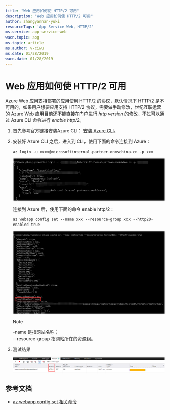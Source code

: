 ```yaml
---
title: "Web 应用如何使 HTTP/2 可用"
description: "Web 应用如何使 HTTP/2 可用"
author: zhangyannan-yuki
resourceTags: 'App Service Web, HTTP/2'
ms.service: app-service-web
wacn.topic: aog
ms.topic: article
ms.author: v-ciwu
ms.date: 01/28/2019
wacn.date: 01/28/2019
---
```


# Web 应用如何使 HTTP/2 可用

Azure Web 应用支持部署的应用使用 HTTP/2 的协议，默认情况下 HTTP/2 是不可用的，如果用户想要应用支持 HTTP/2 协议，需要做手动修改，世纪互联运营的 Azure Web 应用目前还不能直接在门户进行 *http version* 的修改，不过可以通过 Azure CLI 命令进行 *enable http/2*。

1. 首先参考官方链接安装Azure CLI： [安装 Azure CLI](https://docs.azure.cn/zh-cn/cli/install-azure-cli?view=azure-cli-latest)。

2. 安装好 Azure CLI 之后，进入到 CLI，使用下面的命令连接到 Azure：

    ```cli
    az login -u xxxx@microsoftinternal.partner.onmschina.cn -p xxx
    ```

    ![01](media/aog-app-service-web-howto-enable-http-2/01.png "01")

    连接到 Azure 后，使用下面的命令 enable http/2：

    ```cli
    az webapp config set --name xxx --resource-group xxx --http20-enabled true
    ```

    ![02](media/aog-app-service-web-howto-enable-http-2/02.png "02")

    > [!NOTE]
    > -name 是指网站名称；<br>
    > --resource-group 指网站所在的资源组。

3. 测试结果

    ![03](media/aog-app-service-web-howto-enable-http-2/03.png "03")

## 参考文档

* [az webapp config set 相关命令](https://docs.azure.cn/zh-cn/cli/webapp/config?view=azure-cli-latest#az-webapp-config-set)
